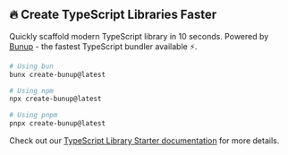 ## 🔥 Create TypeScript Libraries Faster

Quickly scaffold modern TypeScript library in 10 seconds. Powered by [Bunup](https://bunup.arshadyaseen.com/) - the fastest TypeScript bundler available ⚡️.

```bash
# Using bun
bunx create-bunup@latest

# Using npm
npx create-bunup@latest

# Using pnpm
pnpx create-bunup@latest
```

Check out our [TypeScript Library Starter documentation](https://bunup.arshadyaseen.com/typescript-library-starter.html) for more details.
